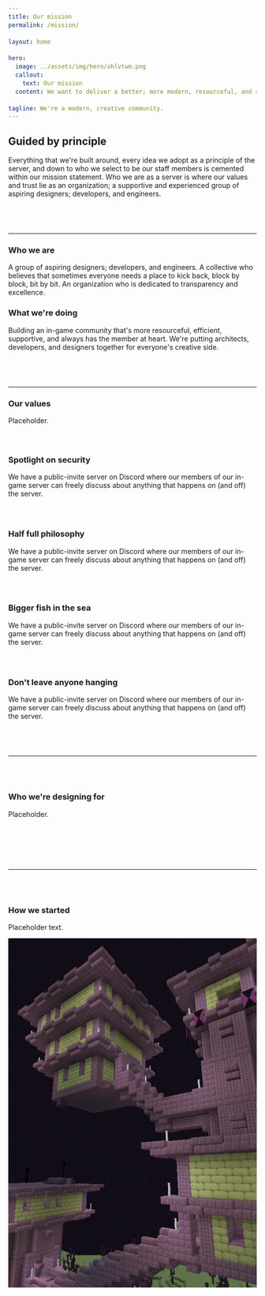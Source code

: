 ```yaml
---
title: Our mission
permalink: /mission/

layout: home

hero:
  image: ../assets/img/hero/ohlvtwm.png
  callout:
    text: Our mission
  content: We want to deliver a better; more modern, resourceful, and secure server experience for everyone.

tagline: We're a modern, creative community.
---
```


## Guided by principle
Everything that we're built around, every idea we adopt as a principle of the server, and down to who we select to be our staff members is cemented within our mission statement. Who we are as a server is where our values and trust lie as an organization; a supportive and experienced group of aspiring designers; developers, and engineers.

<hr style="margin-top: 4.5rem;">

### Who we are
A group of aspiring designers; developers, and engineers. A collective who believes that sometimes everyone needs a place to kick back, block by block, bit by bit. An organization who is dedicated to transparency and excellence.

### What we're doing
Building an in-game community that's more resourceful, efficient, supportive, and always has the member at heart. We're putting architects, developers, and designers together for everyone's creative side.

<hr style="margin-top: 4.5rem;">

### Our values
Placeholder.

<div class="usa-grid" style="padding-top: 1.5rem !important; padding: 0;">
	<div class="usa-width-one-sixth" style="max-width: 13rem; margin-right: 3rem;">
		<span style="color: #0071bc;">
      <i aria-hidden="true" class="fas fa-lock fa-4x"></i>
    </span>
	</div>
	<div class="usa-width-five-sixths footer-content">
		<h3>Spotlight on security</h3>
		<p style="margin-bottom: 1rem; max-width: 65rem;">We have a public-invite server on Discord where our members of our in-game server can freely discuss about anything that happens on (and off) the server.</p>
        </div>
</div>

<div class="usa-grid" style="padding-top: 1.5rem !important; padding: 0;">
	<div class="usa-width-one-sixth" style="max-width: 13rem; margin-right: 3rem;">
		<span style="color: #0071bc;">
      <i aria-hidden="true" class="fas fa-glass-whiskey fa-4x"></i>
    </span>
	</div>
	<div class="usa-width-five-sixths footer-content">
		<h3>Half full philosophy</h3>
		<p style="margin-bottom: 1rem; max-width: 65rem;">We have a public-invite server on Discord where our members of our in-game server can freely discuss about anything that happens on (and off) the server.</p>
        </div>
</div>

<div class="usa-grid" style="padding-top: 1.5rem !important; padding: 0;">
	<div class="usa-width-one-sixth" style="max-width: 13rem; margin-right: 3rem;">
		<span style="color: #0071bc;">
      <i aria-hidden="true" class="fas fa-fish fa-4x"></i>
    </span>
	</div>
	<div class="usa-width-five-sixths footer-content">
		<h3>Bigger fish in the sea</h3>
		<p style="margin-bottom: 1rem; max-width: 65rem;">We have a public-invite server on Discord where our members of our in-game server can freely discuss about anything that happens on (and off) the server.</p>
        </div>
</div>

<div class="usa-grid" style="padding-top: 1.5rem !important; padding: 0;">
	<div class="usa-width-one-sixth" style="max-width: 13rem; margin-right: 3rem;">
		<span style="color: #0071bc;">
      <i aria-hidden="true" class="fas fa-life-ring fa-4x"></i>
    </span>
	</div>
	<div class="usa-width-five-sixths footer-content">
		<h3>Don't leave anyone hanging</h3>
		<p style="margin-bottom: 1rem; max-width: 65rem;">We have a public-invite server on Discord where our members of our in-game server can freely discuss about anything that happens on (and off) the server.</p>
        </div>
</div>

<hr style="margin-top: 4.5rem; margin-bottom: 4.5rem;">

### Who we're designing for
Placeholder.

<br>
<div class="usa-grid-full">
    <div class="usa-width-one-fourth" style="text-align: center;">
      <span style="color: #0071bc;">
        <i aria-hidden="true" class="fas fa-user fa-4x"></i>
      </span>
    </div>
    <div class="usa-width-one-fourth" style="text-align: center;">
      <span style="color: #0071bc;">
        <i aria-hidden="true" class="fas fa-hippo fa-4x"></i>
      </span>
    </div>
    <div class="usa-width-one-fourth" style="text-align: center;">
      <span style="color: #0071bc;">
        <i aria-hidden="true" class="fas fa-kiwi-bird fa-4x"></i>
      </span>
    </div>
    <div class="usa-width-one-fourth" style="text-align: center;">
      <span style="color: #0071bc;">
        <i aria-hidden="true" class="fas fa-frog fa-4x"></i>
      </span>
    </div>
  </div>

<hr style="margin-top: 4.5rem; margin-bottom: 4.5rem;">

### How we started
<div class="usa-grid-full">
        <div class="usa-width-one-half">
            <p>Placeholder text.</p>
        </div>
        <div class="usa-width-one-half">
            <img src="../assets/img/mission-splash.png" alt="">   
        </div>
</div>

